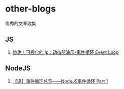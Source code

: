 # other-blogs
优秀的文章收集

## JS
1. [惊艳！可视化的 js：动态图演示-事件循环 Event Loop](https://github.com/biaochenxuying/blog/issues/65)


## NodeJS

1. [【译】事件循环总览——NodeJS事件循环 Part 1](https://github.com/zhangxiang958/Blog/issues/43)
